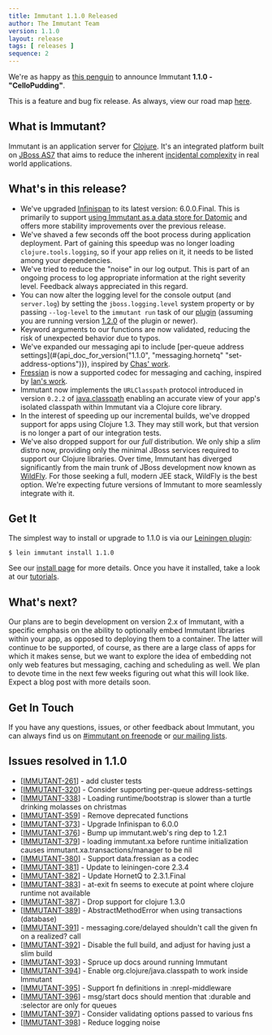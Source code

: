 ```yaml
---
title: Immutant 1.1.0 Released
author: The Immutant Team
version: 1.1.0
layout: release
tags: [ releases ]
sequence: 2
---
```


We're as happy as
[this penguin](https://www.youtube.com/watch?v=mYitP5iXVPQ) to
announce Immutant **1.1.0 - "CelloPudding"**.

This is a feature and bug fix release. As always, view our road map
[here](https://issues.jboss.org/browse/IMMUTANT).

## What is Immutant?

Immutant is an application server for
[Clojure](http://clojure.org). It's an integrated platform built on
[JBoss AS7](http://www.jboss.org/as7) that aims to reduce the inherent
[incidental complexity](http://en.wikipedia.org/wiki/Accidental_complexity)
in real world applications.

## What's in this release?

* We've upgraded [Infinispan](http://infinispan.org) to its latest
  version: 6.0.0.Final. This is primarily to support
  [using Immutant as a data store for Datomic](/news/2013/10/28/hotrod-datomic/)
  and offers more stability improvements over the previous release.
* We've shaved a few seconds off the boot process during application
  deployment. Part of gaining this speedup was no longer loading
  `clojure.tools.logging`, so if your app relies on it, it needs to be
  listed among your dependencies.
* We've tried to reduce the "noise" in our log output. This is part of
  an ongoing process to log appropriate information at the right
  severity level. Feedback always appreciated in this regard.
* You can now alter the logging level for the console output (and
  `server.log`) by setting the `jboss.logging.level` system property
  or by passing `--log-level` to the `immutant run` task of our
  [plugin](/install) (assuming you are running version
  [1.2.0](../lein-immutant-1-2-0) of the plugin or newer).
* Keyword arguments to our functions are now validated, reducing the
  risk of unexpected behavior due to typos.
* We've expanded our messaging api to include
  [per-queue address settings](#{api_doc_for_version("1.1.0", "messaging.hornetq" "set-address-options")}),
  inspired by [Chas' work](https://gist.github.com/cemerick/6115017).
* [Fressian](https://github.com/clojure/data.fressian) is now a
  supported codec for messaging and caching, inspired by
  [Ian's work](https://github.com/vitalreactor/immutant-fressian).
* Immutant now implements the `URLClasspath` protocol introduced in
  version `0.2.2` of
  [java.classpath](https://github.com/clojure/java.classpath) enabling
  an accurate view of your app's isolated classpath within Immutant
  via a Clojure core library.
* In the interest of speeding up our incremental builds, we've dropped
  support for apps using Clojure 1.3. They may still work, but that
  version is no longer a part of our integration tests.
* We've also dropped support for our *full* distribution. We only ship
  a *slim* distro now, providing only the minimal JBoss services
  required to support our Clojure libraries. Over time, Immutant has
  diverged significantly from the main trunk of JBoss development now
  known as [WildFly](http://wildfly.org). For those seeking a full,
  modern JEE stack, WildFly is the best option. We're expecting future
  versions of Immutant to more seamlessly integrate with it.

## Get It

The simplest way to install or upgrade to 1.1.0 is via our
[Leiningen plugin](https://clojars.org/lein-immutant):

    $ lein immutant install 1.1.0

See our [install page](/install/) for more details. Once you have it
installed, take a look at our [tutorials](/tutorials/).

## What's next?

Our plans are to begin development on version 2.x of Immutant, with a
specific emphasis on the ability to optionally embed Immutant
libraries within your app, as opposed to deploying them to a
container. The latter will continue to be supported, of course, as
there are a large class of apps for which it makes sense, but we want
to explore the idea of embedding not only web features but messaging,
caching and scheduling as well. We plan to devote time in the next few
weeks figuring out what this will look like. Expect a blog post with
more details soon.

## Get In Touch

If you have any questions, issues, or other feedback about Immutant,
you can always find us on [#immutant on freenode](/community/) or
[our mailing lists](/community/mailing_lists). 

## Issues resolved in 1.1.0

<ul>
<li>[<a href='https://issues.jboss.org/browse/IMMUTANT-261'>IMMUTANT-261</a>] -         add cluster tests</li>
<li>[<a href='https://issues.jboss.org/browse/IMMUTANT-320'>IMMUTANT-320</a>] -         Consider supporting per-queue address-settings</li>
<li>[<a href='https://issues.jboss.org/browse/IMMUTANT-338'>IMMUTANT-338</a>] -         Loading runtime/bootstrap is slower than a turtle drinking molasses on christmas</li>
<li>[<a href='https://issues.jboss.org/browse/IMMUTANT-359'>IMMUTANT-359</a>] -         Remove deprecated functions</li>
<li>[<a href='https://issues.jboss.org/browse/IMMUTANT-373'>IMMUTANT-373</a>] -         Upgrade Infinispan to 6.0.0</li>
<li>[<a href='https://issues.jboss.org/browse/IMMUTANT-376'>IMMUTANT-376</a>] -         Bump up immutant.web&#39;s ring dep to 1.2.1</li>
<li>[<a href='https://issues.jboss.org/browse/IMMUTANT-379'>IMMUTANT-379</a>] -         loading immutant.xa before runtime initialization causes immutant.xa.transactions/manager to be nil</li>
<li>[<a href='https://issues.jboss.org/browse/IMMUTANT-380'>IMMUTANT-380</a>] -         Support data.fressian as a codec</li>
<li>[<a href='https://issues.jboss.org/browse/IMMUTANT-381'>IMMUTANT-381</a>] -         Update to leiningen-core 2.3.4</li>
<li>[<a href='https://issues.jboss.org/browse/IMMUTANT-382'>IMMUTANT-382</a>] -         Update HornetQ to 2.3.1.Final</li>
<li>[<a href='https://issues.jboss.org/browse/IMMUTANT-383'>IMMUTANT-383</a>] -         at-exit fn seems to execute at point where clojure runtime not available</li>
<li>[<a href='https://issues.jboss.org/browse/IMMUTANT-387'>IMMUTANT-387</a>] -         Drop support for clojure 1.3.0</li>
<li>[<a href='https://issues.jboss.org/browse/IMMUTANT-389'>IMMUTANT-389</a>] -         AbstractMethodError when using transactions (database)</li>
<li>[<a href='https://issues.jboss.org/browse/IMMUTANT-391'>IMMUTANT-391</a>] -         messaging.core/delayed shouldn&#39;t call the given fn on a realized? call</li>
<li>[<a href='https://issues.jboss.org/browse/IMMUTANT-392'>IMMUTANT-392</a>] -         Disable the full build, and adjust for having just a slim build</li>
<li>[<a href='https://issues.jboss.org/browse/IMMUTANT-393'>IMMUTANT-393</a>] -         Spruce up docs around running Immutant</li>
<li>[<a href='https://issues.jboss.org/browse/IMMUTANT-394'>IMMUTANT-394</a>] -         Enable org.clojure/java.classpath to work inside Immutant</li>
<li>[<a href='https://issues.jboss.org/browse/IMMUTANT-395'>IMMUTANT-395</a>] -         Support fn definitions in :nrepl-middleware</li>
<li>[<a href='https://issues.jboss.org/browse/IMMUTANT-396'>IMMUTANT-396</a>] -         msg/start docs should mention that :durable and :selector are only for queues</li>
<li>[<a href='https://issues.jboss.org/browse/IMMUTANT-397'>IMMUTANT-397</a>] -         Consider validating options passed to various fns</li>
<li>[<a href='https://issues.jboss.org/browse/IMMUTANT-398'>IMMUTANT-398</a>] -         Reduce logging noise</li>
</ul>
